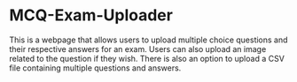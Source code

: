 # MCQ-Exam-Uploader
This is a webpage that allows users to upload multiple choice questions and their respective answers for an exam. Users can also upload an image related to the question if they wish. There is also an option to upload a CSV file containing multiple questions and answers.
